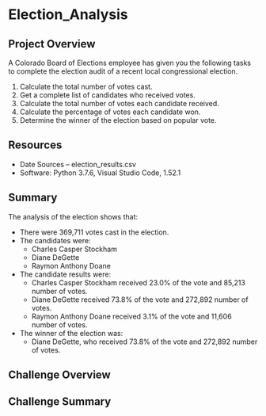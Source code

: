# Election_Analysis

## Project Overview
A Colorado Board of Elections employee has given you the following tasks to complete the election audit of a recent local congressional election.

1.  Calculate the total number of votes cast.
2. Get a complete list of candidates who received votes. 
3. Calculate the total number of votes each candidate received.
4. Calculate the percentage of votes each candidate won. 
5. Determine the winner of the election based on popular vote.

## Resources
- Date Sources – election_results.csv
- Software: Python 3.7.6, Visual Studio Code, 1.52.1

## Summary
The analysis of the election shows that:
- There were 369,711 votes cast in the election.
- The candidates were:
	- Charles Casper Stockham
	- Diane DeGette
	- Raymon Anthony Doane
- The candidate results were:
	- Charles Casper Stockham received 23.0% of the vote and 85,213 number of votes.
	- Diane DeGette received 73.8% of the vote and 272,892 number of votes.
	- Raymon Anthony Doane received 3.1% of the vote and 11,606 number of votes.
- The winner of the election was:
	- Diane DeGette, who received 73.8% of the vote and 272,892 number of votes.

## Challenge Overview

## Challenge Summary

